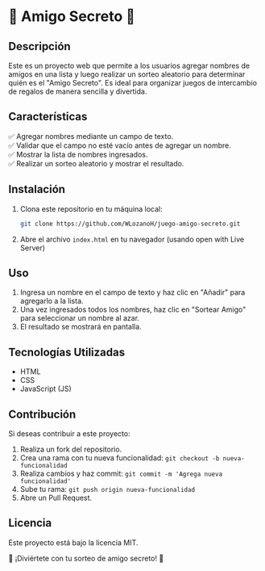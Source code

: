# 📖 Amigo Secreto 📖

## Descripción
Este es un proyecto web que permite a los usuarios agregar nombres de amigos en una lista y luego realizar un sorteo aleatorio para determinar quién es el "Amigo Secreto". Es ideal para organizar juegos de intercambio de regalos de manera sencilla y divertida.

## Características
✅ Agregar nombres mediante un campo de texto.  
✅ Validar que el campo no esté vacío antes de agregar un nombre.  
✅ Mostrar la lista de nombres ingresados.  
✅ Realizar un sorteo aleatorio y mostrar el resultado.  

## Instalación
1. Clona este repositorio en tu máquina local:
   ```bash
   git clone https://github.com/WLozanoH/juego-amigo-secreto.git
   ```
2. Abre el archivo `index.html` en tu navegador (usando open with Live Server)

## Uso
1. Ingresa un nombre en el campo de texto y haz clic en "Añadir" para agregarlo a la lista.
2. Una vez ingresados todos los nombres, haz clic en "Sortear Amigo" para seleccionar un nombre al azar.
3. El resultado se mostrará en pantalla.

## Tecnologías Utilizadas
- HTML
- CSS
- JavaScript (JS)

## Contribución
Si deseas contribuir a este proyecto:
1. Realiza un fork del repositorio.
2. Crea una rama con tu nueva funcionalidad: `git checkout -b nueva-funcionalidad`
3. Realiza cambios y haz commit: `git commit -m 'Agrega nueva funcionalidad'`
4. Sube tu rama: `git push origin nueva-funcionalidad`
5. Abre un Pull Request.

## Licencia
Este proyecto está bajo la licencia MIT.

🚀 ¡Diviértete con tu sorteo de amigo secreto! 🎉